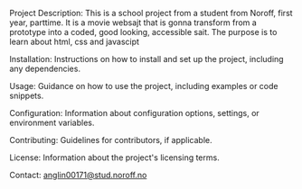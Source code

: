 Project Description: This is a school project from a student from Noroff, first year, parttime. 
It is a movie websajt that is gonna transform from a prototype into a coded, good looking, accessible sait.
The purpose is to learn about html, css and javascipt

Installation: Instructions on how to install and set up the project, including any dependencies.

Usage: Guidance on how to use the project, including examples or code snippets.

Configuration: Information about configuration options, settings, or environment variables.

Contributing: Guidelines for contributors, if applicable.

License: Information about the project's licensing terms.

Contact: anglin00171@stud.noroff.no
